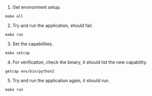 1. Get environment setup.
```
make all
```

2. Try and run the application, should fail.
```
make run
```

3. Set the capabilities.
```
make setcap
```

4. For verification, check the binary, it should list the new capability.
```
getcap env/bin/python2
```

5. Try and run the application again, it should run.
```
make run
```
